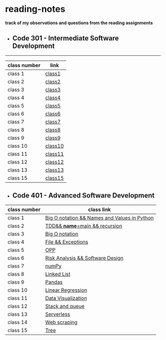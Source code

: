 # reading-notes
**track of my observations and questions from the reading assignments**



* ## Code 301 - Intermediate Software Development
---
| class number | link |
|------------- |--------|
| class 1 | [class1](https://github.com/Lujain92/reading-notes/blob/main/code-301/Class1-301.md) 
| class 2 | [class2](https://github.com/Lujain92/reading-notes/blob/main/code-301/class2-301.md) 
| class 3 | [class3](https://github.com/Lujain92/reading-notes/blob/main/code-301/Class3-301.md) 
| class 4 | [class4](https://github.com/Lujain92/reading-notes/blob/main/code-301/Class4-301.md) 
| class 5 | [class5](https://github.com/Lujain92/reading-notes/blob/main/code-301/Class5-301.md) 
| class 6 | [class6](https://github.com/Lujain92/reading-notes/blob/main/code-301/Class6-301.md) 
|class 7| [class7](https://github.com/Lujain92/reading-notes/blob/main/code-301/Class7-301.md) 
|class 8| [class8](https://github.com/Lujain92/reading-notes/blob/main/code-301/Class8-301.md) 
|class 9| [class9](https://github.com/Lujain92/reading-notes/blob/main/code-301/Class9-301.md) 
|class 10| [class10](https://github.com/Lujain92/reading-notes/blob/main/code-301/Class10-301.md) 
|class 11| [class11](https://github.com/Lujain92/reading-notes/blob/main/code-301/Class11-301.md) 
|class 12| [class12](https://github.com/Lujain92/reading-notes/blob/main/code-301/Class12-301.md) 
|class 13 | [class13](https://github.com/Lujain92/reading-notes/blob/main/code-301/Class13-301.md) 
|class 15 | [class15](https://github.com/Lujain92/reading-notes/blob/main/code-301/Class15-301.md) 



* ## Code 401 - Advanced Software Development

| class number | class link |
| ---------  | ----------|
|class 1| [Big O notation && Names and Values in Python](https://github.com/Lujain92/reading-notes/blob/main/code-401-python/class-01/README.md)
|class 2| [TDD&& __name__=main && recursion](https://github.com/Lujain92/reading-notes/blob/main/code-401-python/class-02/README.md)
|class 3| [Big O notation](https://github.com/Lujain92/reading-notes/blob/main/code-401-python/class-03/README.md)
|class 4| [File && Exceptions](https://github.com/Lujain92/reading-notes/blob/main/code-401-python/class-04/README.md)
|class 5| [OPP](https://github.com/Lujain92/reading-notes/blob/main/code-401-python/class-05/README.md)
|class 6| [Risk Analysis && Software Design](https://github.com/Lujain92/reading-notes/blob/main/code-401-python/class-06/README.md)
|class 7| [numPy](https://github.com/Lujain92/reading-notes/blob/main/code-401-python/class-07/README.md)
|class 8| [Linked List](https://github.com/Lujain92/reading-notes/blob/main/code-401-python/class-08/README.md)
|class 9| [Pandas](https://github.com/Lujain92/reading-notes/blob/main/code-401-python/class-09/README.md)
|class 10| [Linear Regression](https://github.com/Lujain92/reading-notes/blob/main/code-401-python/class-10/README.md)
|class 11| [Data Visualization](https://github.com/Lujain92/reading-notes/blob/main/code-401-python/class-11/README.md)
|class 12| [Stack and queue](https://github.com/Lujain92/reading-notes/blob/main/code-401-python/class-12/README.md)
|class 13| [Serverless](https://github.com/Lujain92/reading-notes/blob/main/code-401-python/class-13/README.md)
|class 14| [Web scraping](https://github.com/Lujain92/reading-notes/blob/main/code-401-python/class-14/README.md)
|class 15| [Tree](https://github.com/Lujain92/reading-notes/blob/main/code-401-python/class-15/README.md)